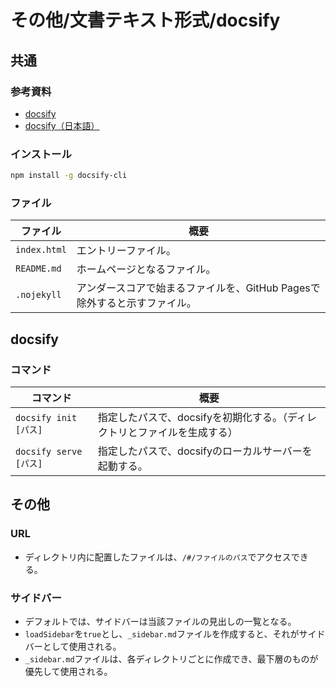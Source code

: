 # その他/文書テキスト形式/docsify

## 共通

### 参考資料

- [docsify](https://docsify.js.org/#/)
- [docsify（日本語）](https://yamachan.github.io/docsify-docs-ja/#/)

### インストール

```bash
npm install -g docsify-cli
```

### ファイル

| ファイル     | 概要                                                         |
| ------------ | ------------------------------------------------------------ |
| `index.html` | エントリーファイル。                                         |
| `README.md`  | ホームページとなるファイル。                                 |
| `.nojekyll`  | アンダースコアで始まるファイルを、GitHub Pagesで除外すると示すファイル。 |

## docsify

### コマンド

| コマンド               | 概要                                                         |
| ---------------------- | ------------------------------------------------------------ |
| `docsify init [パス]`  | 指定したパスで、docsifyを初期化する。（ディレクトリとファイルを生成する） |
| `docsify serve [パス]` | 指定したパスで、docsifyのローカルサーバーを起動する。        |

## その他

### URL

- ディレクトリ内に配置したファイルは、`/#/ファイルのパス`でアクセスできる。

### サイドバー

- デフォルトでは、サイドバーは当該ファイルの見出しの一覧となる。
- `loadSidebar`を`true`とし、`_sidebar.md`ファイルを作成すると、それがサイドバーとして使用される。
- `_sidebar.md`ファイルは、各ディレクトリごとに作成でき、最下層のものが優先して使用される。

